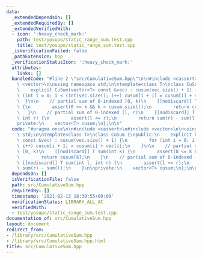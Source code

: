 ```yaml
---
data:
  _extendedDependsOn: []
  _extendedRequiredBy: []
  _extendedVerifiedWith:
  - icon: ':heavy_check_mark:'
    path: test/yosupo/static_range_sum.test.cpp
    title: test/yosupo/static_range_sum.test.cpp
  _isVerificationFailed: false
  _pathExtension: hpp
  _verificationStatusIcon: ':heavy_check_mark:'
  attributes:
    links: []
  bundledCode: "#line 2 \"src/CumulativeSum.hpp\"\n\n#include <cassert>\n#include\
    \ <vector>\n\nusing namespace std;\n\ntemplate<class T>\nclass CuSum {\npublic:\n\
    \    explicit CuSum(vector<T> const &vec) : cusum(vec.size() + 1) {\n        for\
    \ (int i = 0; i < (int)vec.size(); i++) cusum[i + 1] = cusum[i] + vec[i];\n  \
    \  }\n\n    // partial sum of 0-indexed [0, k)\n    [[nodiscard]] T sum(int k)\
    \ {\n        assert(0 <= k && k < cusum.size());\n        return cusum[k];\n \
    \   }\n    // partial sum of 0-indexed [l, r)\n    [[nodiscard]] T sum(int l,\
    \ int r) {\n        assert(l <= r);\n        return sum(r) - sum(l);\n    }\n\n\
    private:\n    vector<T> cusum;\n};\n\n"
  code: "#pragma once\n\n#include <cassert>\n#include <vector>\n\nusing namespace\
    \ std;\n\ntemplate<class T>\nclass CuSum {\npublic:\n    explicit CuSum(vector<T>\
    \ const &vec) : cusum(vec.size() + 1) {\n        for (int i = 0; i < (int)vec.size();\
    \ i++) cusum[i + 1] = cusum[i] + vec[i];\n    }\n\n    // partial sum of 0-indexed\
    \ [0, k)\n    [[nodiscard]] T sum(int k) {\n        assert(0 <= k && k < cusum.size());\n\
    \        return cusum[k];\n    }\n    // partial sum of 0-indexed [l, r)\n   \
    \ [[nodiscard]] T sum(int l, int r) {\n        assert(l <= r);\n        return\
    \ sum(r) - sum(l);\n    }\n\nprivate:\n    vector<T> cusum;\n};\n\n"
  dependsOn: []
  isVerificationFile: false
  path: src/CumulativeSum.hpp
  requiredBy: []
  timestamp: '2021-02-13 18:30:55+09:00'
  verificationStatus: LIBRARY_ALL_AC
  verifiedWith:
  - test/yosupo/static_range_sum.test.cpp
documentation_of: src/CumulativeSum.hpp
layout: document
redirect_from:
- /library/src/CumulativeSum.hpp
- /library/src/CumulativeSum.hpp.html
title: src/CumulativeSum.hpp
---
```

